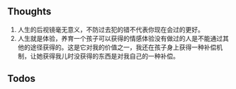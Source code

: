 ## Thoughts
1. 人生的后视镜毫无意义，不防过去犯的错不代表你现在会过的更好。
2. 人生就是体验，养育一个孩子可以获得的情感体验没有做过的人是不能通过其他的途径获得的。这是它对我的价值之一，我还在孩子身上获得一种补偿机制，让她获得我儿时没获得的东西是对我自己的一种补偿。
## Todos
